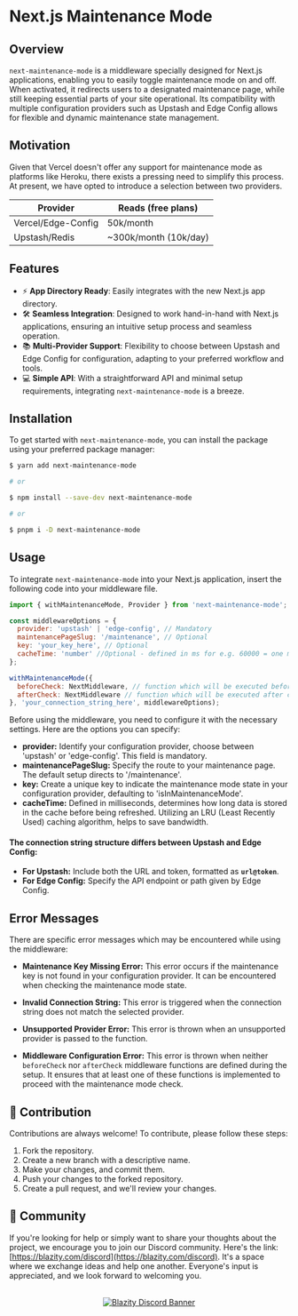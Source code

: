# Next.js Maintenance Mode

## Overview

`next-maintenance-mode` is a middleware specially designed for Next.js applications, enabling you to easily toggle maintenance mode on and off. When activated, it redirects users to a designated maintenance page, while still keeping essential parts of your site operational. Its compatibility with multiple configuration providers such as Upstash and Edge Config allows for flexible and dynamic maintenance state management.

## Motivation
Given that Vercel doesn't offer any support for maintenance mode as platforms like Heroku, there exists a pressing need to simplify this process. At present, we have opted to introduce a selection between two providers.

|      Provider      |  Reads (free plans)   |
| ------------------ | -------------------   |
| Vercel/Edge-Config | 50k/month             | 
| Upstash/Redis      | ~300k/month (10k/day) | 


## Features

- ⚡️ **App Directory Ready**: Easily integrates with the new Next.js app directory.
- 🛠️ **Seamless Integration**: Designed to work hand-in-hand with Next.js applications, ensuring an intuitive setup process and seamless operation.
- 📚 **Multi-Provider Support**: Flexibility to choose between Upstash and Edge Config for configuration, adapting to your preferred workflow and tools.
- 💻 **Simple API**: With a straightforward API and minimal setup requirements, integrating `next-maintenance-mode` is a breeze.

## Installation

To get started with `next-maintenance-mode`, you can install the package using your preferred package manager:

```bash
$ yarn add next-maintenance-mode

# or

$ npm install --save-dev next-maintenance-mode

# or

$ pnpm i -D next-maintenance-mode
```

## Usage

To integrate `next-maintenance-mode` into your Next.js application, insert the following code into your middleware file.

```javascript
import { withMaintenanceMode, Provider } from 'next-maintenance-mode';

const middlewareOptions = {
  provider: 'upstash' | 'edge-config', // Mandatory
  maintenancePageSlug: '/maintenance', // Optional
  key: 'your_key_here', // Optional
  cacheTime: 'number' //Optional - defined in ms for e.g. 60000 = one minute
};

withMaintenanceMode({
  beforeCheck: NextMiddleware, // function which will be executed before checking the maintenance mode
  afterCheck: NextMiddleware // function which will be executed after checking the maintenance mode
}, 'your_connection_string_here', middlewareOptions);
```

Before using the middleware, you need to configure it with the necessary settings. Here are the options you can specify:

- **provider:** Identify your configuration provider, choose between 'upstash' or 'edge-config'. This field is mandatory.
- **maintenancePageSlug:** Specify the route to your maintenance page. The default setup directs to '/maintenance'.
- **key:** Create a unique key to indicate the maintenance mode state in your configuration provider, defaulting to 'isInMaintenanceMode'.
- **cacheTime:** Defined in milliseconds, determines how long data is stored in the cache before being refreshed. Utilizing an LRU (Least Recently Used) caching algorithm, helps to save bandwidth.

#### The connection string structure differs between Upstash and Edge Config:

- **For Upstash:** Include both the URL and token, formatted as **`url@token`**.
- **For Edge Config:** Specify the API endpoint or path given by Edge Config.

## Error Messages

There are specific error messages which may be encountered while using the middleware:

- **Maintenance Key Missing Error:** 
  This error occurs if the maintenance key is not found in your configuration provider. It can be encountered when checking the maintenance mode state. 

- **Invalid Connection String:** 
  This error is triggered when the connection string does not match the selected provider.

- **Unsupported Provider Error:** 
  This error is thrown when an unsupported provider is passed to the function. 

- **Middleware Configuration Error:** 
  This error is thrown when neither `beforeCheck` nor `afterCheck` middleware functions are defined during the setup. It ensures that at least one of these functions is implemented to proceed with the maintenance mode check.

## 🙌 Contribution

Contributions are always welcome! To contribute, please follow these steps:

1. Fork the repository.
2. Create a new branch with a descriptive name.
3. Make your changes, and commit them.
4. Push your changes to the forked repository.
5. Create a pull request, and we'll review your changes.

## 📡 Community

If you're looking for help or simply want to share your thoughts about the project, we encourage you to join our Discord community. Here's the link: [https://blazity.com/discord](https://blazity.com/discord). It's a space where we exchange ideas and help one another. Everyone's input is appreciated, and we look forward to welcoming you.

<br />
<a href="https://blazity.com/discord" style="width: 100%; display: flex; justify-content: center;">
  <img src="https://discordapp.com/api/guilds/1111676875782234175/widget.png?style=banner2" alt="Blazity Discord Banner"/>
</a>
<br />
